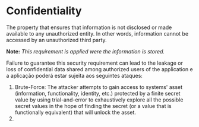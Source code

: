 # Confidentiality

The property that ensures that information is not disclosed or made available to any unauthorized entity. In other words, information cannot be accessed by an unauthorized third party.

**Note:** *This requirement is applied were the information is stored.*

Failure to guarantee this security requirement can lead to the leakage or loss of confidential data shared among authorized users of the application e a aplicação poderá estar sujeita aos seguintes ataques:

1. Brute-Force: The attacker attempts to gain access to systems' asset (information, functionality, identity, etc.) protected by a finite secret value by using trial-and-error to exhaustively explore all the possible secret values in the hope of finding the secret (or a value that is functionally equivalent) that will unlock the asset.
2. 
